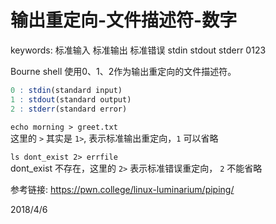 # 输出重定向-文件描述符-数字

keywords: 标准输入 标准输出 标准错误 stdin stdout stderr 0123  

Bourne shell 使用0、1、2作为输出重定向的文件描述符。  
```r
0 : stdin(standard input)
1 : stdout(standard output)
2 : stderr(standard error)
```

`echo morning > greet.txt`  
这里的 `>` 其实是 `1>`, 表示标准输出重定向，`1` 可以省略  

`ls dont_exist 2> errfile`  
dont_exist 不存在，这里的 `2>` 表示标准错误重定向， `2` 不能省略  


参考链接: https://pwn.college/linux-luminarium/piping/  


2018/4/6  

